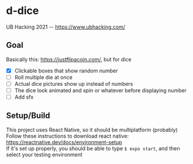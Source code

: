# d-dice
UB Hacking 2021 -- https://www.ubhacking.com/

## Goal
Basically this: https://justflipacoin.com/, but for dice
- [X] Clickable boxes that show random number
- [ ] Roll multiple die at once
- [ ] Actual dice pictures show up instead of numbers
- [ ] The dice look animated and spin or whatever before displaying number
- [ ] Add sfx

## Setup/Build
This project uses React Native, so it should be multiplatform (probably)  
Follow these instructions to download react native: 
https://reactnative.dev/docs/environment-setup  
If it's set up properly, you should be able to type `$ expo start`, and then 
select your testing environment

